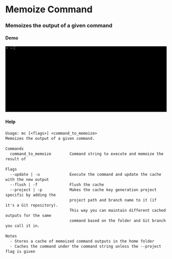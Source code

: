 # Memoize Command
### Memoizes the output of a given command

#### Demo
![Command line in which the first command run takes 5 seconds and subsequential runs take less than 1](demo.gif)

#### Help
```
Usage: mc [<flags>] <command_to_memoize>
Memoizes the output of a given command.

Commands
  command_to_memoize        Command string to execute and memoize the result of

Flags
  --update | -u             Execute the command and update the cache with the new output
  --flush | -f              Flush the cache
  --project | -p            Makes the cache key generation project specific by adding the
                            project path and branch name to it (if it's a Git repository).
                            This way you can maintain different cached outputs for the same
                            command based on the folder and Git branch you call it in.

Notes
  - Stores a cache of memoized command outputs in the home folder
  - Caches the command under the command string unless the --project flag is given
```
